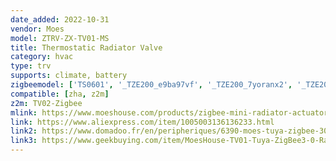 ```yaml
---
date_added: 2022-10-31
vendor: Moes
model: ZTRV-ZX-TV01-MS
title: Thermostatic Radiator Valve
category: hvac
type: trv
supports: climate, battery
zigbeemodel: ['TS0601', '_TZE200_e9ba97vf', '_TZE200_7yoranx2', '_TZE200_lllliz3p']
compatible: [zha, z2m]
z2m: TV02-Zigbee
mlink: https://www.moeshouse.com/products/zigbee-mini-radiator-actuator-valve-smart-programmable-thermostat-temperature-controller-1
link: https://www.aliexpress.com/item/1005003136136233.html
link2: https://www.domadoo.fr/en/peripheriques/6390-moes-tuya-zigbee-30-smart-thermostatic-head.html
link3: https://www.geekbuying.com/item/MoesHouse-TV01-Tuya-ZigBee3-0-Radiator-Actuator-Valve-517784.html
---
```

